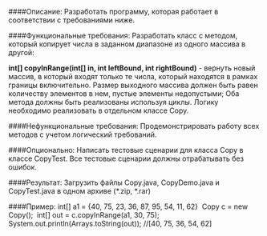 ####Описание:
Разработать программу, которая работает в соответствии с требованиями ниже.

####Функциональные требования:
Разработать класс с методом, который копирует числа в заданном диапазоне из одного массива в другой:

**int[] copyInRange(int[] in, int leftBound, int rightBound)** - вернуть новый массив, в который входят только те числа, который находятся в рамках границы включительно. Размер выходного массива должен быть равен количеству элементов в нем, пустые элементы недопустыми;
Оба метода должны быть реализованы используя циклы. Логику необходимо реализовать в отдельном классе Copy.

####Нефункциональные требования:
Продемонстрировать работу всех методов с учетом логический требований.

####Опционально:
Написать тестовые сценарии для класса Copy в классе CopyTest. Все тестовые сценарии должны отрабатывать без ошибок.

####Результат:
Загрузить файлы Copy.java, CopyDemo.java и CopyTest.java в одном архиве (*.zip, *.rar)

####Пример:
int[] a1 = {40, 75, 23, 36, 87, 95, 54, 11, 62}
​
Copy c = new Copy();
​
int[] out = c.copyInRange(a1, 30, 75);
​
System.out.println(Arrays.toString(out)); //[40, 75, 36, 54, 62]
